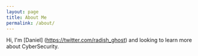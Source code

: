 ```yaml
---
layout: page
title: About Me
permalink: /about/
---
```


Hi, I'm [Daniel] (https://twitter.com/radish_ghost) and looking to learn more about CyberSecurity.
